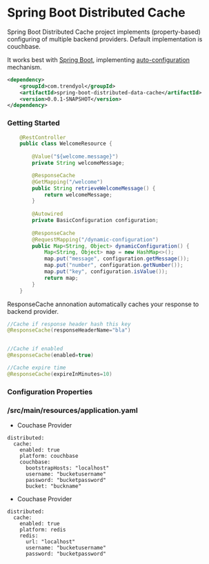 # Spring Boot Distributed Cache

Spring Boot Distributed Cache project implements (property-based) configuring of multiple backend providers.
Default implementation is couchbase.

It works best with [Spring Boot](https://github.com/spring-projects/spring-boot), implementing [auto-configuration](https://github.com/previousdeveloper/spring-boot-distributed-data-cache) mechanism.

```xml
<dependency>
    <groupId>com.trendyol</groupId>
    <artifactId>spring-boot-distributed-data-cache</artifactId>
    <version>0.0.1-SNAPSHOT</version>
</dependency>
```
### Getting Started

```java
    @RestController
    public class WelcomeResource {
    
    	@Value("${welcome.message}")
    	private String welcomeMessage;

        @ResponseCache
    	@GetMapping("/welcome")
    	public String retrieveWelcomeMessage() {
    		return welcomeMessage;
    	}
    
    	@Autowired
    	private BasicConfiguration configuration;
    
    	@ResponseCache
    	@RequestMapping("/dynamic-configuration")
    	public Map<String, Object> dynamicConfiguration() {
    		Map<String, Object> map = new HashMap<>();
    		map.put("message", configuration.getMessage());
    		map.put("number", configuration.getNumber());
    		map.put("key", configuration.isValue());
    		return map;
    	}
    }
```
ResponseCache annonation automatically caches your response to backend provider.

```java
//Cache if response header hash this key
@ResponseCache(responseHeaderName="bla")


//Cache if enabled
@ResponseCache(enabled=true)

//Cache expire time
@ResponseCache(expireInMinutes=10)
```

### Configuration Properties
### /src/main/resources/application.yaml

- Couchase Provider
```
distributed:
  cache:
    enabled: true
    platform: couchbase
    couchbase:
      bootstrapHosts: "localhost"
      username: "bucketusername"
      password: "bucketpassword"
      bucket: "buckname"
```

- Couchase Provider
```
distributed:
  cache:
    enabled: true
    platform: redis
    redis:
      url: "localhost"
      username: "bucketusername"
      password: "bucketpassword"
```